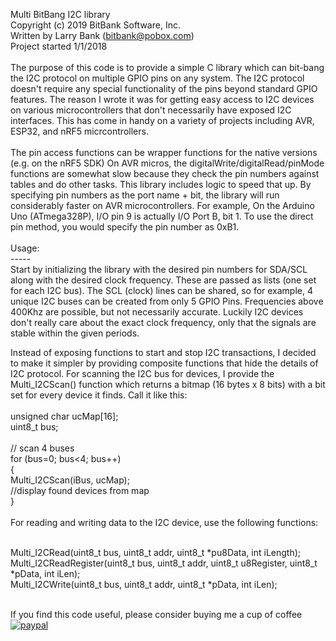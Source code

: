 Multi BitBang I2C library<br>
Copyright (c) 2019 BitBank Software, Inc.<br>
Written by Larry Bank (bitbank@pobox.com)<br>
Project started 1/1/2018<br>
<br>
The purpose of this code is to provide a simple C library which can bit-bang
the I2C protocol on multiple GPIO pins on any system. The I2C protocol doesn't
require any special functionality of the pins beyond standard GPIO features.
The reason I wrote it was for getting easy access to I2C devices on
various microcontrollers that don't necessarily have exposed I2C interfaces.
This has come in handy on a variety of projects including AVR, ESP32, and nRF5
micrcontrollers.<br>
<br>
The pin access functions can be wrapper functions for the native versions (e.g. on the nRF5 SDK)
On AVR micros, the digitalWrite/digitalRead/pinMode functions are somewhat
slow because they check the pin numbers against tables and do other tasks.
This library includes logic to speed that up. By specifying pin numbers as the
port name + bit, the library will run considerably faster on AVR
microcontrollers. For example, On the Arduino Uno (ATmega328P), I/O pin 9 is
actually I/O Port B, bit 1. To use the direct pin method, you would specify
the pin number as 0xB1.<br>
<br>
Usage:<br>
-----<br>
Start by initializing the library with the desired pin numbers for SDA/SCL
along with the desired clock frequency. These are passed as lists (one set
for each I2C bus). The SCL (clock) lines can be shared, so for example, 4
unique I2C buses can be created from only 5 GPIO Pins. Frequencies above
400Khz are possible, but not necessarily accurate. Luckily I2C devices don't
really care about the exact clock frequency, only that the signals are stable
within the given periods.<br>

Instead of exposing functions to start and stop I2C transactions, I decided
to make it simpler by providing composite functions that hide the details of
I2C protocol. For scanning the I2C bus for devices, I provide the
Multi_I2CScan() function which returns a bitmap (16 bytes x 8 bits) with a bit
set for every device it finds. Call it like this:<br>
<br>
unsigned char ucMap[16];<br>
uint8_t bus;<br>
<br>
// scan 4 buses<br>
for (bus=0; bus<4; bus++)<br>
{<br>
  Multi_I2CScan(iBus, ucMap);<br>
  //display found devices from map<br>
}<br>
<br>
For reading and writing data to the I2C device, use the following functions:<br>
<br>

Multi_I2CRead(uint8_t bus, uint8_t addr, uint8_t *pu8Data, int iLength);<br>
Multi_I2CReadRegister(uint8_t bus, uint8_t addr, uint8_t u8Register, uint8_t *pData, int iLen);<br>
Multi_I2CWrite(uint8_t bus, uint8_t addr, uint8_t *pData, int iLen);<br>
<br>

If you find this code useful, please consider buying me a cup of coffee<br>
[![paypal](https://www.paypalobjects.com/en_US/i/btn/btn_donateCC_LG.gif)](https://www.paypal.com/cgi-bin/webscr?cmd=_s-xclick&hosted_button_id=SR4F44J2UR8S4)

